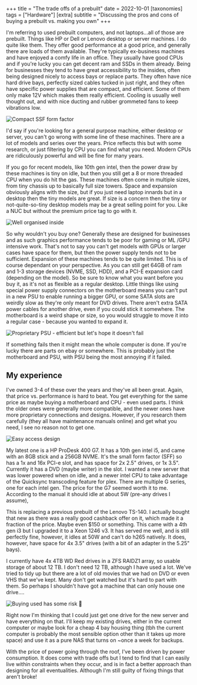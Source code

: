 +++
title =  "The trade offs of a prebuilt"
date =  2022-10-01
[taxonomies]
tags =  ["Hardware"]
[extra]
subtitle =  "Discussing the pros and cons of buying a prebuilt vs. making you own"
+++


I'm referring to used prebuilt computers, and not laptops...all of those are prebuilt. Things like HP or Dell or Lenovo desktop or server machines. I do quite like them. They offer good performance at a good price, and generally there are loads of them available. They're typically ex-business machines and have enjoyed a comfy life in an office. They usually have good CPUs and if you're lucky you can get decent ram and SSDs in them already. Being for businesses they tend to have great accessibility to the insides, often being designed nicely to access bays or replace parts. They often have nice hard drive bays, perfectly sized cables tucked in just right, and they often have specific power supplies that are compact, and efficient. Some of them only make 12V which makes them really efficient. Cooling is usually well thought out, and with nice ducting and rubber grommeted fans to keep vibrations low.

![Compact SSF form factor](hp-prodesk-400-g7-1.jpg "Compact SSF form factor")

I'd say if you're looking for a general purpose machine, either desktop or server, you can't go wrong with some line of these machines. There are a lot of models and series over the years. Price reflects this but with some research, or just filtering by CPU you can find what you need. Modern CPUs are ridiculously powerful and will be fine for many years.

If you go for recent models, like 10th gen intel, then the power draw by these machines is tiny on idle, but then you still get a 8 or more threaded CPU when you do hit the gas.  These machines often come in multiple sizes, from tiny chassis up to basically full size towers. Space and expansion obviously aligns with the size, but if you just need laptop innards but in a desktop then the tiny models are great. If size is a concern then the tiny or not-quite-so-tiny desktop models may be a great selling point for you. Like a NUC but without the premium price tag to go with it.

![Well organised inside](hp-prodesk-400-g7-2.jpg "Well organised inside")

So why wouldn't you buy one? Generally these are designed for businesses and as such graphics performance tends to be poor for gaming or ML /GPU intensive work. That's not to say you can't get models with GPUs or larger cases have space for them, but then the power supply tends not to be sufficient. Expansion of these machines tends to be quite limited. This is of course dependant on your perspective. As you can still get 64GB of ram and 1-3 storage devices (NVME, SSD, HDD), and a PCI-E expansion card (depending on the model). So be sure to know what you want before you buy it, as it's not as flexible as a regular desktop. Little things like using special power supply connectors on the motherboard means you can't put in a new PSU to enable running a bigger GPU, or some SATA slots are weirdly slow as they're only meant for DVD drives. There aren't extra SATA power cables for another drive, even if you could stick it somewhere.  The motherboard is a weird shape or size, so you would struggle to move it into a regular case - because you wanted to expand it.

![Proprietary PSU - efficient but let's hope it doesn't fail](hp-prodesk-400-g7-3.jpg "Proprietary PSU - efficient but let's hope it doesn't fail")

If something fails then it might mean the whole computer is done. If you're lucky there are parts on ebay or somewhere. This is probably just the motherboard and PSU, with PSU being the most annoying if it failed.

## My experience

I've owned 3-4 of these over the years and they've all been great. Again, that price vs. performance is hard to beat. You get everything for the same price as maybe buying a motherboard and CPU - even used parts. I think the older ones were generally more compatible, and the newer ones have more proprietary connections and designs. However, if you research them carefully (they all have maintenance manuals online) and get what you need, I see no reason not to get one.

![Easy access design](hp-prodesk-400-g7-4.jpg "Easy access design")

My latest one is a HP ProDesk 400 G7. It has a 10th gen intel i5, and came with an 8GB stick and a 256GB NVME. It's the small form factor (SFF) so has a 1x and 16x PCI-e slot, and has space for 2x 2.5" drives, or 1x 3.5". Currently it has a DVD (maybe writer) in the slot. I wanted a new server that was lower powered when on idle, and a newer intel CPU to take advantage of the Quicksync transcoding feature for plex. There are multiple G series, one for each intel gen. The price for the G7 seemed worth it to me. According to the manual it should idle at about 5W (pre-any drives I assume),

This is replacing a previous prebuilt of the Lenovo TS-140. I actually bought that new as there was a really good cashback offer on it, which made it a fraction of the price. Maybe even $150 or something. This came with a 4th gen i3 but I upgraded it to a Xeon 1246 v3. It has served me well, and is still perfectly fine, however, it idles at 50W and can't do h265 natively. It does, however, have space for 4x 3.5" drives (with a bit of an adapter in the 5.25" bays).

I currently have 4x 4TB WD Red drives in a ZFS RAIDZ1 array, so usable storage of about 12 TB. I don't need 12 TB, although I have used a lot. We've tried to tidy up but there are a lot of old movies that we had on DVD or even VHS that we've kept. Many don't get watched but it's hard to part with them. So perhaps I shouldn't have got a machine that can only house one drive....

![Buying used has some risk 🧹](hp-prodesk-400-g7-thumb.jpg "Buying used has some risk 🧹")

Right now I'm thinking that I could just get one drive for the new server and have everything on that. I'll keep my existing drives, either in the current computer or maybe look for a cheap 4 bay housing thing (tbh the current computer is probably the most sensible option other than it takes up more space) and use it as a pure NAS that turns on ~once a week for backups.

With the price of power going through the roof, I've been driven by power consumption. It does come with trade offs but I tend to find that I can easily live within constraints when they occur, and is in fact a better approach than designing for all eventualities. Although I'm still guilty of fixing things that aren't broke!
